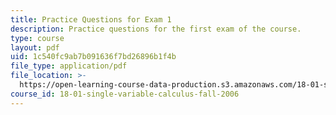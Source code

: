 ```yaml
---
title: Practice Questions for Exam 1
description: Practice questions for the first exam of the course.
type: course
layout: pdf
uid: 1c540fc9ab7b091636f7bd26896b1f4b
file_type: application/pdf
file_location: >-
  https://open-learning-course-data-production.s3.amazonaws.com/18-01-single-variable-calculus-fall-2006/1c540fc9ab7b091636f7bd26896b1f4b_prexam1a.pdf
course_id: 18-01-single-variable-calculus-fall-2006
---
```

